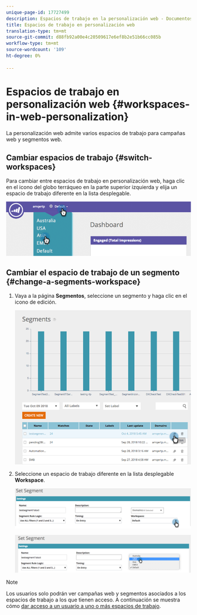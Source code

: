```yaml
---
unique-page-id: 17727499
description: Espacios de trabajo en la personalización web - Documentos de marketing - Documentación del producto
title: Espacios de trabajo en personalización web
translation-type: tm+mt
source-git-commit: d88fb92a00e4c20509617e6ef8b2e51b66cc085b
workflow-type: tm+mt
source-wordcount: '109'
ht-degree: 0%

---
```



# Espacios de trabajo en personalización web {#workspaces-in-web-personalization}

La personalización web admite varios espacios de trabajo para campañas web y segmentos web.

## Cambiar espacios de trabajo {#switch-workspaces}

Para cambiar entre espacios de trabajo en personalización web, haga clic en el icono del globo terráqueo en la parte superior izquierda y elija un espacio de trabajo diferente en la lista desplegable.

![](assets/ss7.png)

## Cambiar el espacio de trabajo de un segmento {#change-a-segments-workspace}

1. Vaya a la página **Segmentos**, seleccione un segmento y haga clic en el icono de edición.

   ![](assets/ss4.png)

1. Seleccione un espacio de trabajo diferente en la lista desplegable **Workspace**.

   ![](assets/ss6.png)

   ![](assets/ss5.png)

>[!NOTE]
>
>Los usuarios solo podrán ver campañas web y segmentos asociados a los espacios de trabajo a los que tienen acceso. A continuación se muestra cómo [dar acceso a un usuario a uno o más espacios de trabajo](../../../product-docs/administration/workspaces-and-person-partitions/allow-user-access-to-a-workspace.md).

